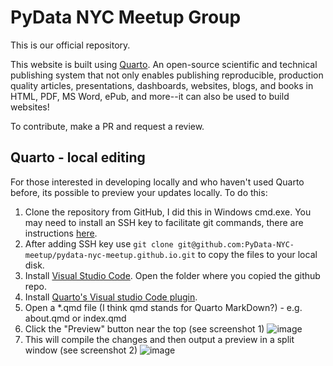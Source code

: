 # PyData NYC Meetup Group
This is our official repository.

This website is built using [Quarto](https://quarto.org/).  An open-source scientific and technical publishing system that not only enables publishing reproducible, production quality articles, presentations, dashboards, websites, blogs, and books in HTML, PDF, MS Word, ePub, and more--it can also be used to build websites!

To contribute, make a PR and request a review.

## Quarto - local editing

For those interested in developing locally and who haven't used Quarto before, its possible to preview your updates locally.  To do this:
1. Clone the repository from GitHub, I did this in Windows cmd.exe.  You may need to install an SSH key to facilitate git commands, there are instructions [here](https://github.com/settings/keys).
2. After adding SSH key use `git clone git@github.com:PyData-NYC-meetup/pydata-nyc-meetup.github.io.git` to copy the files to your local disk.
3. Install [Visual Studio Code](https://code.visualstudio.com/Download).  Open the folder where you copied the github repo.
4. Install [Quarto's Visual studio Code plugin](https://marketplace.visualstudio.com/items?itemName=quarto.quarto&ssr=false#overview).  
5. Open a *.qmd file (I think qmd stands for Quarto MarkDown?) - e.g. about.qmd or index.qmd
6. Click the "Preview" button near the top (see screenshot 1) ![image](https://github.com/PyData-NYC-meetup/pydata-nyc-meetup.github.io/assets/51715345/12943340-b693-4ba2-8c15-acf1667bc8d6)
7. This will compile the changes and then output a preview in a split window (see screenshot 2) ![image](https://github.com/PyData-NYC-meetup/pydata-nyc-meetup.github.io/assets/51715345/683bbbd4-bd04-4761-a16d-9023fbf0de8b)
